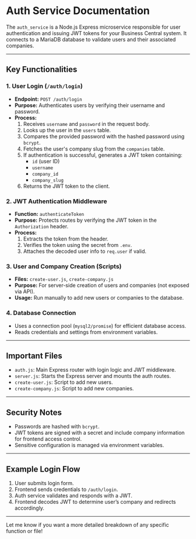 # Auth Service Documentation

The `auth_service` is a Node.js Express microservice responsible for user authentication and issuing JWT tokens for your Business Central system. It connects to a MariaDB database to validate users and their associated companies.

---

## Key Functionalities

### 1. User Login (`/auth/login`)
- **Endpoint:** `POST /auth/login`
- **Purpose:** Authenticates users by verifying their username and password.
- **Process:**
  1. Receives `username` and `password` in the request body.
  2. Looks up the user in the `users` table.
  3. Compares the provided password with the hashed password using `bcrypt`.
  4. Fetches the user's company slug from the `companies` table.
  5. If authentication is successful, generates a JWT token containing:
     - `id` (user ID)
     - `username`
     - `company_id`
     - `company_slug`
  6. Returns the JWT token to the client.

### 2. JWT Authentication Middleware
- **Function:** `authenticateToken`
- **Purpose:** Protects routes by verifying the JWT token in the `Authorization` header.
- **Process:**
  1. Extracts the token from the header.
  2. Verifies the token using the secret from `.env`.
  3. Attaches the decoded user info to `req.user` if valid.

### 3. User and Company Creation (Scripts)
- **Files:** `create-user.js`, `create-company.js`
- **Purpose:** For server-side creation of users and companies (not exposed via API).
- **Usage:** Run manually to add new users or companies to the database.

### 4. Database Connection
- Uses a connection pool (`mysql2/promise`) for efficient database access.
- Reads credentials and settings from environment variables.

---

## Important Files

- `auth.js`: Main Express router with login logic and JWT middleware.
- `server.js`: Starts the Express server and mounts the auth routes.
- `create-user.js`: Script to add new users.
- `create-company.js`: Script to add new companies.

---

## Security Notes

- Passwords are hashed with `bcrypt`.
- JWT tokens are signed with a secret and include company information for frontend access control.
- Sensitive configuration is managed via environment variables.

---

## Example Login Flow

1. User submits login form.
2. Frontend sends credentials to `/auth/login`.
3. Auth service validates and responds with a JWT.
4. Frontend decodes JWT to determine user’s company and redirects accordingly.

---

Let me know if you want a more detailed breakdown of any specific function or file!